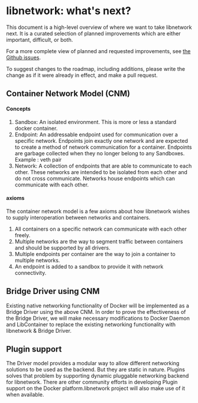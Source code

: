 # libnetwork: what's next?

This document is a high-level overview of where we want to take libnetwork next.
It is a curated selection of planned improvements which are either important, difficult, or both.

For a more complete view of planned and requested improvements, see [the Github issues](https://github.com/docker/libnetwork/issues).

To suggest changes to the roadmap, including additions, please write the change as if it were already in effect, and make a pull request.

## Container Network Model (CNM)

#### Concepts

1. Sandbox: An isolated environment. This is more or less a standard docker container.
2. Endpoint: An addressable endpoint used for communication over a specific network. Endpoints join exactly one network and are expected to create a method of network communication for a container. Endpoints are garbage collected when they no longer belong to any Sandboxes. Example : veth pair
3. Network: A collection of endpoints that are able to communicate to each other. These networks are intended to be isolated from each other and do not cross communicate. Networks house endpoints which can communicate with each other. 

#### axioms
The container network model is a few axioms about how libnetwork wishes to supply
interoperation between networks and containers.

1. All containers on a specific network can communicate with each other freely.
2. Multiple networks are the way to segment traffic between containers and should be supported by all drivers.
3. Multiple endpoints per container are the way to join a container to multiple networks.
4. An endpoint is added to a sandbox to provide it with network connectivity.

## Bridge Driver using CNM
Existing native networking functionality of Docker will be implemented as a Bridge Driver using the above CNM.  In order to prove the effectiveness of the Bridge Driver, we will make necessary  modifications to Docker Daemon and LibContainer to replace the existing networking functionality with libnetwork & Bridge Driver.

## Plugin support
The Driver model provides a modular way to allow different networking solutions to be used as the backend. But they are static in nature. 
Plugins solves that problem by supporting dynamic pluggable networking backend for libnetwork.
There are other community efforts in developing Plugin support on the Docker platform.libnetwork project will also make use of it when available.

